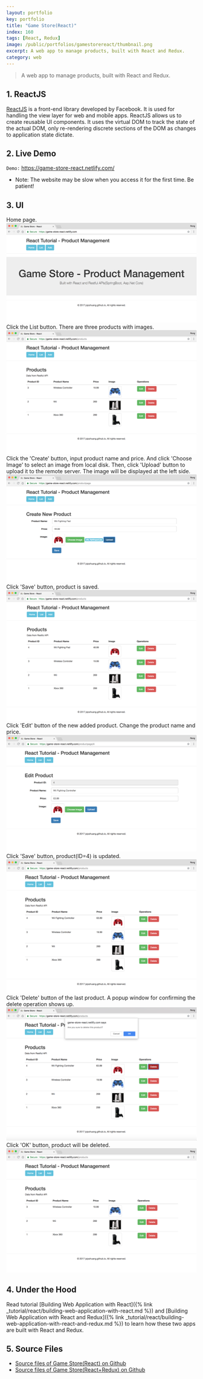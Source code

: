 ```yaml
---
layout: portfolio
key: portfolio
title: "Game Store(React)"
index: 160
tags: [React, Redux]
image: /public/portfolios/gamestorereact/thumbnail.png
excerpt: A web app to manage products, built with React and Redux.
category: web
---
```


> A web app to manage products, built with React and Redux.

## 1. ReactJS
[ReactJS](https://reactjs.org/) is a front-end library developed by Facebook. It is used for handling the view layer for web and mobile apps. ReactJS allows us to create reusable UI components. It uses the virtual DOM to track the state of the actual DOM, only re-rendering discrete sections of the DOM as changes to application state dictate.

## 2. Live Demo
`Demo:` <a href="https://game-store-react.netlify.com/" target="\_blank">https://game-store-react.netlify.com/</a>
* Note: The website may be slow when you access it for the first time. Be patient!

## 3. UI
Home page.
![image](/public/portfolios/gamestorereact/homepage.png)
Click the List button. There are three products with images.
![image](/public/portfolios/gamestorereact/productlist.png)
Click the 'Create' button, input product name and price. And click 'Choose Image' to select an image from local disk. Then, click 'Upload' button to upload it to the remote server. The image will be displayed at the left side.
![image](/public/portfolios/gamestorereact/productadd.png)
Click 'Save' button, product is saved.
![image](/public/portfolios/gamestorereact/productlistafteradd.png)
Click 'Edit' button of the new added product. Change the product name and price.
![image](/public/portfolios/gamestorereact/productedit.png)
Click 'Save' button, product(ID=4) is updated.
![image](/public/portfolios/gamestorereact/productlistafteredit.png)
Click 'Delete' button of the last product. A popup window for confirming the delete operation shows up.
![image](/public/portfolios/gamestorereact/deleteconfirm.png)
Click 'OK' button, product will be deleted.
![image](/public/portfolios/gamestorereact/productlistafterdel.png)

## 4. Under the Hood
Read tutorial [Building Web Application with React]({% link _tutorial/react/building-web-application-with-react.md %}) and [Building Web Application with React and Redux]({% link _tutorial/react/building-web-application-with-react-and-redux.md %}) to learn how these two apps are built with React and Redux.

## 5. Source Files
* [Source files of Game Store(React) on Github](https://github.com/jojozhuang/game-store-react)
* [Source files of Game Store(React+Redux) on Github](https://github.com/jojozhuang/game-store-reactredux)
